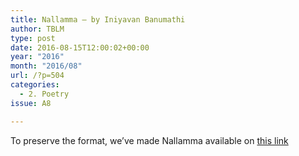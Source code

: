 ```yaml
---
title: Nallamma – by Iniyavan Banumathi
author: TBLM
type: post
date: 2016-08-15T12:00:02+00:00
year: "2016"
month: "2016/08"
url: /?p=504
categories:
  - 2. Poetry
issue: A8

---
```

To preserve the format, we&#8217;ve made Nallamma available on [this link][1]

 [1]: http://bombayliterarymagazine.com/wp-content/uploads/2016/08/Nallamma.pdf
